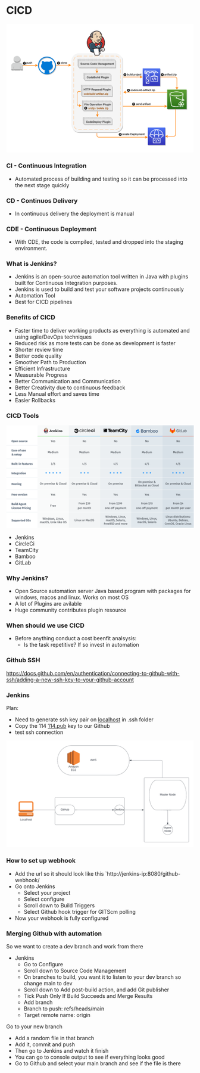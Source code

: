 # CICD

![Diagram CICD](/images/cicd_diagram_jenkins.png)

### CI - Continuous Integration
- Automated process of building and testing so it can be processed into the next stage quickly

### CD - Continuos Delivery
- In continuous delivery the deployment is manual

### CDE - Continuous Deployment
- With CDE, the code is compiled, tested and dropped into the staging environment.


### What is Jenkins?
- Jenkins is an open-source automation tool written in Java with plugins built for Continuous Integration purposes. 
- Jenkins is used to build and test your software projects continuously
- Automation Tool
- Best for CICD pipelines


### Benefits of CICD
- Faster time to deliver working products as everything is automated and using agile/DevOps techniques
- Reduced risk as more tests can be done as development is faster
- Shorter review time
- Better code quality
- Smoother Path to Production
- Efficient Infrastructure
- Measurable Progress
- Better Communication and Communication
- Better Creativity due to continuous feedback
- Less Manual effort and saves time
- Easier Rollbacks

### CICD Tools
![Tools](/images/cicd_tools.png)

- Jenkins
- CircleCi
- TeamCity
- Bamboo
- GitLab

### Why Jenkins?
- Open Source automation server
Java based program with packages for windows, macos and linux. Works on most OS
- A lot of Plugins are avilable
- Huge community contributes plugin resource


### When should we use CICD
- Before anything conduct a cost beenfit analsysis:
    - Is the task repetitive? If so invest in automation


### Github SSH
https://docs.github.com/en/authentication/connecting-to-github-with-ssh/adding-a-new-ssh-key-to-your-github-account


### Jenkins
Plan:
- Need to generate ssh key pair on [localhost](http://localhost) in .ssh folder
- Copy the 114 [114.pub](http://114.pub) key to our Github
- test ssh connection

![](/images/jenkins_diagram.png)

### How to set up webhook
- Add the url so it should look like this `http://jenkins-ip:8080/github-webhook/
- Go onto Jenkins
    - Select your project
    - Select configure
    - Scroll down to Build Triggers
    - Select Github hook trigger for GITScm polling
- Now your webhook is fully configured

### Merging Github with automation
So we want to create a dev branch and work from there

- Jenkins
    - Go to Configure
    - Scroll down to Source Code Management
    - On branches to build, you want it to listen to your dev branch so change main to dev
    - Scroll down to Add post-build action, and add Git publisher
    - Tick Push Only If Build Succeeds and Merge Results
    - Add branch
    - Branch to push: refs/heads/main
    - Target remote name: origin

Go to your new branch
- Add a random file in that branch
- Add it, commit and push 
- Then go to Jenkins and watch it finish
- You can go to console output to see if everything looks good
- Go to Github and select your main branch and see if the file is there